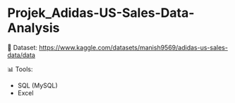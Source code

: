 # Projek_Adidas-US-Sales-Data-Analysis

📂 Dataset: https://www.kaggle.com/datasets/manish9569/adidas-us-sales-data/data

📊 Tools:
- SQL (MySQL)
- Excel

